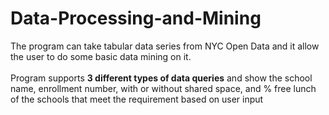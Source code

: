 # Data-Processing-and-Mining
The program can take tabular data series from NYC Open Data and it allow the user to do some basic data mining on it.
<br/>
<br/>
Program supports <strong>3 different types of data queries</strong> and show the school name, enrollment number, with or without shared space, and % free lunch of the schools that meet the requirement based on user input
